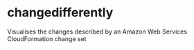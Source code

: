 # changedifferently
Visualises the changes described by an Amazon Web Services CloudFormation change set
